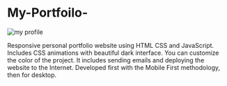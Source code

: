 ﻿# My-Portfoilo-
![my profile](https://github.com/haritha-721/My-Protofile-/assets/108216615/c2461f7d-f959-427f-bc48-db85bb0b381f)



Responsive personal portfolio website using HTML CSS and JavaScript. Includes CSS animations with beautiful dark interface. 
You can customize the color of the project. It includes sending emails and deploying the website to the Internet. Developed first with the Mobile First methodology, then for desktop.
